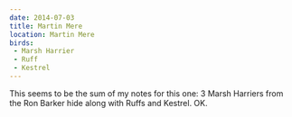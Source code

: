 ```yaml
---
date: 2014-07-03
title: Martin Mere
location: Martin Mere
birds:
 - Marsh Harrier
 - Ruff
 - Kestrel
---
```


This seems to be the sum of my notes for this one: 3 Marsh Harriers from the Ron Barker hide along with Ruffs and Kestrel. OK.